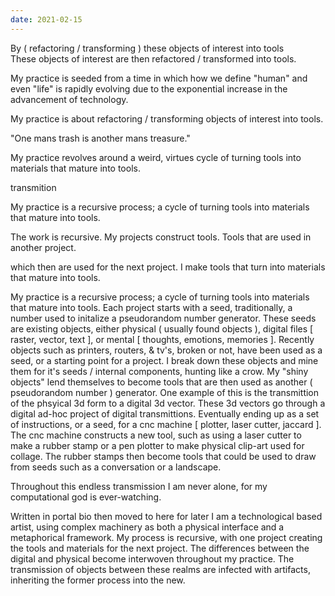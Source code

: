 ```yaml
---
date: 2021-02-15
---
```

By ( refactoring / transforming ) these objects of interest into tools  
These objects of interest are then refactored / transformed into tools.



My practice is seeded from a time in which how we define "human" and even "life" is rapidly evolving due to the exponential increase in the advancement of technology.

My practice is about refactoring / transforming objects of interest into tools.

"One mans trash is another mans treasure." 

My practice revolves around a weird, virtues cycle of turning tools into materials that mature into tools.

transmition 

My practice is a recursive process; a cycle of turning tools into materials that mature into tools.




The work is recursive.
My projects construct tools.
Tools that are used in another project.

which then are used for the next project.
I make tools that turn into materials that mature into tools.



My practice is a recursive process; a cycle of turning tools into materials that mature into tools.
Each project starts with a seed, traditionally, a number used to initalize a pseudorandom number generator.
These seeds are existing objects, either physical ( usually found objects ), digital files [ raster, vector, text ], or mental [ thoughts, emotions, memories ].
Recently objects such as printers, routers, & tv's, broken or not, have been used as a seed, or a starting point for a project.
I break down these objects and mine them for it's seeds / internal components, hunting like a crow.
My "shiny objects" lend themselves to become tools that are then used as another ( pseudorandom number ) generator.
One example of this is the transmittion of the phsyical 3d form to a digital 3d vector.
These 3d vectors go through a digital ad-hoc project of digital transmittions.
Eventually ending up as a set of instructions, or a seed, for a cnc machine [ plotter, laser cutter, jaccard ].
The cnc machine constructs a new tool, such as using a laser cutter to make a rubber stamp or a pen plotter to make physical clip-art used for collage.
The rubber stamps then become tools that could be used to draw from seeds such as a conversation or a landscape.

Throughout this endless transmission I am never alone, for my computational god is ever-watching.



Written in portal bio then moved to here for later
I am a technological based artist, using complex machinery as both a physical interface and a metaphorical framework. My process is recursive, with one project creating the tools and materials for the next project. The differences between the digital and physical become interwoven throughout my practice. The transmission of objects between these realms are infected with artifacts, inheriting the former process into the new.
